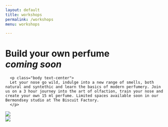 ```yaml
---
layout: default
title: workshops
permalink: /workshops
menu: workshops

---
```


<div class="container">

  <div class="row">
      <h1 class="subtitle text-center">Build your own perfume<br/><em>coming soon</em></h1>

      <p class="body text-center">
      Let your nose go wild, indulge into a new range of smells, both natural and syntethic and learn the basics of modern perfumery. Join us on a 3 hour journey into the art of olfaction, train your nose and create your own 15 ml perfume. Limited spaces available soon in our Bermondsey studio at The Biscuit Factory. 
      </p>

  
   </div>

</div>

<div class="container">
  <div class="row hide-xs hide-sm hide-md">
    <img src="/assets/img/bottlerose.png"/>
  </div>
  <img class="hide-lg hide-xl"
    src="/assets/img/bottlerose.png"
  />
</div>


